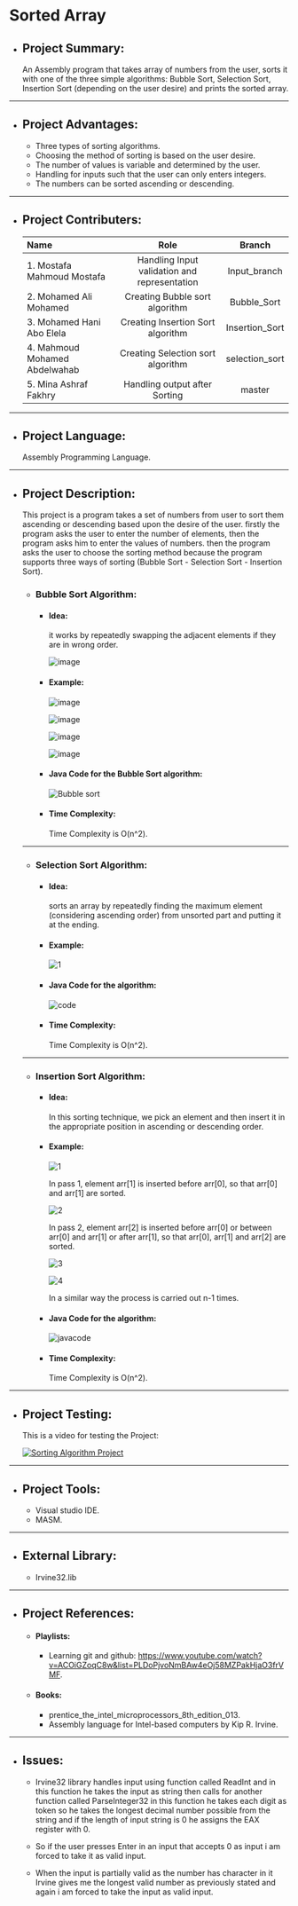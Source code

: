 # <strong>Sorted Array</strong>
* ## Project Summary:
  An Assembly program that takes array of numbers from the user, sorts it with one of the three simple algorithms: Bubble Sort, Selection Sort, Insertion Sort (depending on the user desire) and prints the sorted array.
  
* * *
  
* ## Project Advantages:
	* Three types of sorting algorithms.
	* Choosing the method of sorting is based on the user desire.
	* The number of values is variable and determined by the user.
	* Handling for inputs such that the user can only enters integers.
	* The numbers can be sorted ascending or descending.

* * *

* ## Project Contributers:
	|Name|Role|Branch|
    |:---|:--:|:----:|
    |1. Mostafa Mahmoud Mostafa|Handling Input validation and representation|Input_branch|
    |2. Mohamed Ali Mohamed|Creating Bubble sort algorithm|Bubble_Sort|
    |3. Mohamed Hani Abo Elela|Creating Insertion Sort algorithm|Insertion_Sort|
    |4. Mahmoud Mohamed Abdelwahab|Creating Selection sort algorithm|selection_sort|
    |5. Mina Ashraf Fakhry|Handling  output after Sorting|master|
    
* * *

	
* ## Project Language:
	<p>Assembly Programming Language.</p> 	

* * *

* ## Project Description:
  <p>This project is a program takes a set of numbers from user to sort them ascending or descending based upon 
  the desire of the user. firstly the program asks the user to enter the number of elements, then the program
  asks him to enter the values of numbers. then the program asks the user to choose the sorting method because 
  the program supports three ways of sorting (Bubble Sort - Selection Sort - Insertion Sort).</p>
  
	* ### Bubble Sort Algorithm:
		* #### Idea:
			it works by repeatedly swapping the adjacent elements if they are in wrong order.
	
			![image](https://user-images.githubusercontent.com/76550923/103942137-95500580-5138-11eb-9338-bfe50df77a2e.png)
    
    	* #### Example: 
			![image](https://user-images.githubusercontent.com/76550923/103942433-0bed0300-5139-11eb-8a22-2ca20e19e3a6.png)
	
			![image](https://user-images.githubusercontent.com/76550923/103942498-27f0a480-5139-11eb-8b10-96c1310b3d56.png)
	
			![image](https://user-images.githubusercontent.com/76550923/103942592-50789e80-5139-11eb-99c6-74233562056c.png)
	
			![image](https://user-images.githubusercontent.com/76550923/103942619-59697000-5139-11eb-9e59-91ffe6db5a8f.png)
	
		* #### Java Code for the Bubble Sort algorithm:
			![Bubble sort](https://user-images.githubusercontent.com/76550923/104127750-8c477a00-536c-11eb-9e49-bce59785f560.JPG)
            
       * #### Time Complexity: 
			Time Complexity is O(n^2).
            
	* * *
    
	* ### Selection Sort Algorithm:
		* #### Idea:
	   		sorts an array by repeatedly finding the maximum element (considering ascending order) from unsorted part and putting it at the ending.

		* #### Example:
	
	   		![1](https://user-images.githubusercontent.com/47304558/104108466-7fc01480-52cd-11eb-9a38-d81ca8e23187.jpg)
	   
	    * #### Java Code for the algorithm:
	    
        	![code](https://user-images.githubusercontent.com/47304558/104109350-9e2a0e00-52d5-11eb-9926-911f4d78ad42.jpg)
            
        * #### Time Complexity: 
			Time Complexity is O(n^2).

	* * *
        
	* ### Insertion Sort Algorithm:
    	* #### Idea:
			In this sorting technique, we pick an element and then insert it in the appropriate position in ascending or descending order.

		* #### Example:
		
			![1](https://user-images.githubusercontent.com/48108210/104019934-1228c100-51c5-11eb-88bc-af0c4a9e2335.png)
		
			In pass 1, element arr[1] is inserted before arr[0], so that arr[0] and arr[1] are sorted.

			![2](https://user-images.githubusercontent.com/48108210/104020179-79467580-51c5-11eb-90e3-84c673ea73b3.png)
	
			In pass 2, element arr[2] is inserted before arr[0] or between arr[0] and arr[1] or after arr[1], 
		so that arr[0], arr[1] and arr[2] are sorted.

			![3](https://user-images.githubusercontent.com/48108210/104020414-dcd0a300-51c5-11eb-9e50-a1af15db08c1.png)
	
			![4](https://user-images.githubusercontent.com/48108210/104020591-202b1180-51c6-11eb-86fd-d410ed00bade.png)
	
			In a similar way the process is carried out n-1 times.

		* #### Java Code for the algorithm:

			![javacode](https://user-images.githubusercontent.com/48108210/104022566-22429f80-51c9-11eb-8917-b7d2a8647cbb.png)
            
		* #### Time Complexity: 
			Time Complexity is O(n^2).

* * *

* ## Project Testing:

	This is a video for testing the Project:

	[![Sorting Algorithm Project](https://img.youtube.com/vi/qIkmc0TuBUs/0.jpg)](https://www.youtube.com/watch?v=qIkmc0TuBUs)

* * *

* ## Project Tools:
	* Visual studio IDE.
	* MASM.

* * *

* ## External Library:
	* Irvine32.lib

* * *

* ## Project References: 
	* #### Playlists:
		* Learning git and github: https://www.youtube.com/watch?v=ACOiGZoqC8w&list=PLDoPjvoNmBAw4eOj58MZPakHjaO3frVMF.
	* #### Books:  
		* prentice_the_intel_microprocessors_8th_edition_013.                      
		* Assembly language for Intel-based computers by Kip R. Irvine.   
* * *

* ## Issues:
	* Irvine32 library handles input using function called ReadInt and in this function he takes the input as string then calls for another function called ParseInteger32 in this function he takes each digit as token so he takes the longest decimal number possible from the string and if the length of input string is 0 he assigns the EAX register with 0.

	* So if the user presses Enter in an input that accepts 0 as input i am forced to take it as valid input.
	* When the input is partially valid as the number has character in it Irvine gives me the longest valid number as previously stated and again i am forced to take the input as valid input.

